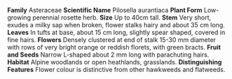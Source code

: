  **Family** Asteraceae **Scientific Name** Pilosella aurantiaca **Plant Form** Low-growing perennial rosette herb. **Size** Up to 40cm tall. **Stem** Very short, exudes a milky sap when broken, flower stalks hairy and about 35 cm long. **Leaves** In tufts at base, about 15 cm long, slightly spear shaped, covered in fine hairs. **Flowers** Densely clustered at end of stalk 15-30 mm diameter with rows of very bright orange or reddish florets, with green bracts. **Fruit and Seeds** Narrow L-shaped about 2 mm long with parachuting hairs. **Habitat** Alpine woodlands or open heathlands, grasslands. **Distinguishing Features** Flower colour is distinctive from other hawkweeds and flatweeds.